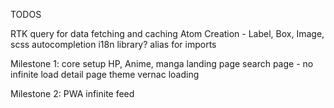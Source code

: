 TODOS

RTK query for data fetching and caching
Atom Creation - Label, Box, Image,
scss autocompletion
i18n library?
alias for imports

Milestone 1:
core setup
HP, Anime, manga landing page
search page - no infinite load
detail page
theme
vernac
loading

Milestone 2:
PWA
infinite feed
